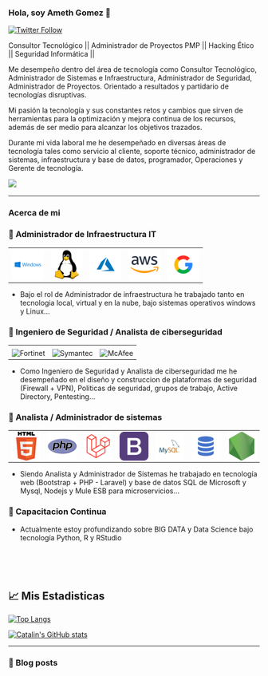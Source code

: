 ### Hola, soy Ameth Gomez  👋
[![Twitter Follow](https://img.shields.io/twitter/follow/agomez3112?color=1DA1F2&label=agomez3112&logo=twitter&style=for-the-badge)][twitter]

Consultor Tecnológico || Administrador de Proyectos PMP || Hacking Ético || Seguridad Informática ||

Me desempeño dentro del área de tecnología como Consultor Tecnológico, Administrador de Sistemas e Infraestructura, Administrador de Seguridad, Administrador de Proyectos. Orientado a resultados y partidario de tecnologías disruptivas.

Mi pasión la tecnología y sus constantes retos y cambios que sirven de herramientas para la optimización y mejora continua de los recursos, además de ser medio para alcanzar los objetivos trazados.

Durante mi vida laboral me he desempeñado en diversas áreas de tecnología tales como servicio al cliente, soporte técnico,
administrador de sistemas, infraestructura y base de datos, programador, Operaciones y Gerente de tecnología. 

[<img src="https://media1.tenor.com/images/f57bd258ada9846ed6102f9f06780ede/tenor.gif?itemid=13995867">][website]

---

###  Acerca de mi

### 🔗 Administrador de Infraestructura IT
|  |  |  |  |   | 
| --- | --- | --- | --- | --- |
|<img align="middle" alt="Windows" width="64px" src="https://raw.githubusercontent.com/github/explore/80688e429a7d4ef2fca1e82350fe8e3517d3494d/topics/windows/windows.png"  />|<img align="middle" alt="Linux" width="64px" src="https://raw.githubusercontent.com/github/explore/80688e429a7d4ef2fca1e82350fe8e3517d3494d/topics/linux/linux.png"  /> | <img align="middle" alt="Azure" width="64px" src="https://raw.githubusercontent.com/github/explore/80688e429a7d4ef2fca1e82350fe8e3517d3494d/topics/azure/azure.png"  /> |<img align="middle" alt="Azure" width="64px" src="https://raw.githubusercontent.com/github/explore/80688e429a7d4ef2fca1e82350fe8e3517d3494d/topics/aws/aws.png"  />  | <img align="middle" alt="Azure" width="64px" src="https://raw.githubusercontent.com/github/explore/80688e429a7d4ef2fca1e82350fe8e3517d3494d/topics/google/google.png"  />  |
- Bajo el rol de Administrador de infraestructura he trabajado tanto en tecnologia local, virtual y en la nube, bajo  sistemas operativos windows y Linux...

### 🔗 Ingeniero de Seguridad / Analista de ciberseguridad
|  |  |  |
| --- | --- | --- |
|<img align="middle" alt="Fortinet" width="64px" src="https://w7.pngwing.com/pngs/732/418/png-transparent-fortinet-fortigate-100d-fortinet-fg-30d-bdl-950-12-h-w-plus-24x7-fc-and-fg-utm-bdl-1-year-firewall-firewall-icon-computer-network-text-logo.png"  />|<img align="middle" alt="Symantec" width="64px" src="https://img2.freepng.es/20180810/iuf/kisspng-logo-symantec-public-key-certificate-computer-secu-affiliates-colour-hosting-hosting-domains-vps-d-5b6e1f8dc11914.1982104715339436937909.jpg"  /> | <img align="middle" alt="McAfee" width="64px" src="https://logodownload.org/wp-content/uploads/2019/05/mcafee-logo.png"  />   |
- Como Ingeniero de Seguridad y Analista de ciberseguridad  me  he  desempeñado en el  diseño y construccion  de plataformas de seguridad (Firewall + VPN), Politicas de seguridad, grupos de trabajo, Active Directory, Pentesting...

### 🔗 Analista / Administrador de sistemas
|  |  |  |  |  |  |  |
| --- | --- | --- | --- | --- | --- | --- |
|<img align="middle" alt="HTML" width="64px" src="https://raw.githubusercontent.com/github/explore/80688e429a7d4ef2fca1e82350fe8e3517d3494d/topics/html/html.png"  />|<img align="middle" alt="PHP" width="64px" src="https://raw.githubusercontent.com/github/explore/80688e429a7d4ef2fca1e82350fe8e3517d3494d/topics/php/php.png"  /> | <img align="middle" alt="Laravel" width="64px" src="https://raw.githubusercontent.com/github/explore/80688e429a7d4ef2fca1e82350fe8e3517d3494d/topics/laravel/laravel.png"  /> |<img align="middle" alt="Bootstrap" width="64px" src="https://raw.githubusercontent.com/github/explore/80688e429a7d4ef2fca1e82350fe8e3517d3494d/topics/bootstrap/bootstrap.png"  />  | <img align="middle" alt="MySql" width="64px" src="https://raw.githubusercontent.com/github/explore/80688e429a7d4ef2fca1e82350fe8e3517d3494d/topics/mysql/mysql.png"  />  |<img align="middle" alt="SQL" width="64px" src="https://raw.githubusercontent.com/github/explore/80688e429a7d4ef2fca1e82350fe8e3517d3494d/topics/sql/sql.png"  />  |<img align="middle" alt="Nodejs" width="64px" src="https://raw.githubusercontent.com/github/explore/80688e429a7d4ef2fca1e82350fe8e3517d3494d/topics/nodejs/nodejs.png"  />  |
- Siendo Analista y Administrador de Sistemas he trabajado  en tecnología web (Bootstrap + PHP - Laravel) y base de datos  SQL de Microsoft y Mysql, Nodejs y Mule ESB para microservicios...

### 🚀 Capacitacion Continua
- Actualmente estoy profundizando sobre BIG DATA y  Data Science bajo tecnología Python, R y RStudio

<br><br><br/>
## &#x1f4c8; Mis Estadisticas

[![Top Langs](https://github-readme-stats.vercel.app/api/top-langs/?username=EAGA&hide=java&theme=nord)](https://github.com/anuraghazra/github-readme-stats)

[![Catalin's GitHub stats](https://github-readme-stats.vercel.app/api?username=EAGA&hide=stars,prs,issues,contribs&theme=nord)](https://github.com/anuraghazra/github-readme-stats)
***
### 📘 Blog posts
<!-- BLOG-POST-LIST:START -->
<!-- BLOG-POST-LIST:END -->


<!-- Links -->
[website]: https://www.sanfranciscopa.com/
[twitter]: https://twitter.com/agomez3112
